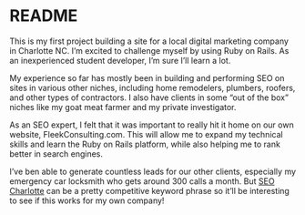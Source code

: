 # README

This is my first project building a site for a local digital marketing company in Charlotte NC. I’m excited to challenge myself by using Ruby on Rails. As an inexperienced student developer, I’m sure I’ll learn a lot.

My experience so far has mostly been in building and performing SEO on sites in various other niches, including home remodelers, plumbers, roofers, and other types of contractors. I also have clients in some “out of the box” niches like my goat meat farmer and my private investigator. 

As an SEO expert, I felt that it was important to really hit it home on our own website, FleekConsulting.com. This will allow me to expand my technical skills and learn the Ruby on Rails platform, while also helping me to rank better in search engines. 

I’ve ben able to generate countless leads for our other clients, especially my emergency car locksmith who gets around 300 calls a month. But <a href=“https://fleekconsulting.com/“>SEO Charlotte</a> can be a pretty competitive keyword phrase so it’ll be interesting to see if this works for my own company! 
